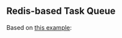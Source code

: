 ## Redis-based Task Queue

Based on [this example][source]:

[source]: http://peter-hoffmann.com/2012/python-simple-queue-redis-queue.html
